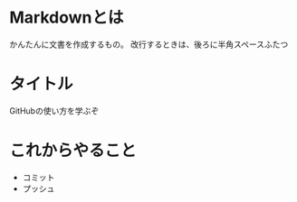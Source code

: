 # Markdownとは
かんたんに文書を作成するもの。
改行するときは、後ろに半角スペースふたつ  
# タイトル
GitHubの使い方を学ぶぞ

# これからやること
 * コミット
 * プッシュ